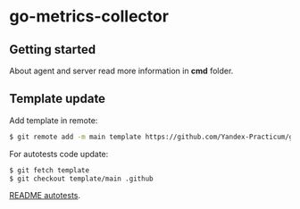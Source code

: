 # go-metrics-collector

## Getting started

About agent and server read more information in **cmd** folder.

## Template update

Add template in remote:

```bash
$ git remote add -m main template https://github.com/Yandex-Practicum/go-musthave-metrics-tpl.git
```

For autotests code update:

```bash 
$ git fetch template 
$ git checkout template/main .github
```

[README autotests](https://github.com/Yandex-Practicum/go-autotests).
